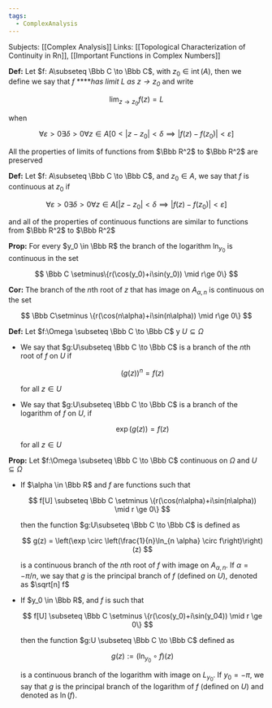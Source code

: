 ```yaml
---
tags:
  - ComplexAnalysis
---
```

Subjects: [[Complex Analysis]]
Links: [[Topological Characterization of Continuity in Rn]], [[Important Functions in Complex Numbers]]

********Def:******** Let $f: A\subseteq \Bbb C \to \Bbb C$, with $z_0 \in \operatorname{int}(A)$, then we define we say that $f$ ****_has limit $L$ as ${z \to z_0}$_ and write

$$ \lim_{z\to z_0} f(z) = L $$

when

$$ \forall \varepsilon>0\exists \delta>0\forall z \in A[0<|z-z_0| <\delta \implies |f(z)-f(z_0)|<\varepsilon] $$

All the properties of limits of functions from $\Bbb R^2$ to $\Bbb R^2$ are preserved

********Def:******** Let $f: A\subseteq \Bbb C \to \Bbb C$, and $z_0\in A$, we say that $f$ is continuous at $z_0$ if

$$ \forall \varepsilon>0\exists \delta>0\forall z \in A[|z-z_0| <\delta \implies |f(z)-f(z_0)|<\varepsilon] $$

and all of the properties of continuous functions are similar to functions from $\Bbb R^2$ to $\Bbb R^2$

************Prop:************ For every $y_0 \in \Bbb R$ the branch of the logarithm $\ln_{y_0}$ is continuous in the set

$$ \Bbb C \setminus\{r(\cos(y_0)+i\sin(y_0)) \mid r\ge 0\} $$

****************Cor:**************** The branch of the $n$th root of $z$ that has image on $A_{\alpha, n}$ is continuous on the set

$$ \Bbb C\setminus \{r(\cos(n\alpha)+i\sin(n\alpha)) \mid r\ge 0\} $$

**********Def:********** Let $f:\Omega \subseteq \Bbb C \to \Bbb C$ y $U \subseteq \Omega$

- We say that $g:U\subseteq \Bbb C \to \Bbb C$ is a branch of the $n$th root of $f$ on $U$ if
    
    $$ (g(z))^n = f(z) $$
    
    for all $z \in U$
    
- We say that $g:U\subseteq \Bbb C \to \Bbb C$ is a branch of the logarithm of $f$ on $U$, if
    
    $$ \exp(g(z)) =f(z) $$
    
    for all $z \in U$
    

************Prop:************ Let $f:\Omega \subseteq \Bbb C \to \Bbb C$ continuous on $\Omega$ and $U\subseteq \Omega$

- If $\alpha \in \Bbb R$ and $f$ are functions such that
    
    $$ f[U] \subseteq \Bbb C \setminus \{r(\cos(n\alpha)+i\sin(n\alpha)) \mid r \ge 0\} $$
    
    then the function $g:U\subseteq \Bbb C \to \Bbb C$ is defined as
    
    $$ g(z) = \left(\exp \circ \left(\frac{1}{n}\ln_{n \alpha} \circ f\right)\right)(z) $$
    
    is a continuous branch of the $n$th root of $f$ with image on $A_{\alpha,n }$. If $\alpha = -\pi/n$, we say that $g$ is the principal branch of $f$ (defined on $U$), denoted as $\sqrt[n] f$
    
- If $y_0 \in \Bbb R$, and $f$ is such that
    
    $$ f[U] \subseteq \Bbb C \setminus \{r(\cos(y_0)+i\sin(y_04)) \mid r \ge 0\} $$
    
    then the function $g:U \subseteq \Bbb C \to \Bbb C$ defined as
    
    $$ g(z) := (\ln_{y_0} \circ f)(z) $$
    
    is a continuous branch of the logarithm with image on $L_{y_0}$. If $y_0 = -\pi$, we say that $g$ is the principal branch of the logarithm of $f$ (defined on $U$) and denoted as $\ln(f)$.